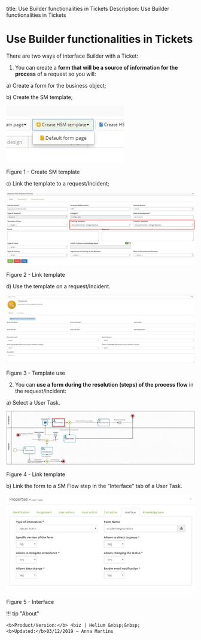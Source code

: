 title: Use Builder functionalities in Tickets
Description: Use Builder functionalities in Tickets

# Use Builder functionalities in Tickets

There are two ways of interface Builder with a Ticket:

1.  You can create a **form that will be a source of information for the
    process** of a request so you will:

   a)  Create a form for the business object;

   b)  Create the SM template;
    
   ![create](images/Builder-sm-1.jpg)

   Figure 1 - Create SM template
    
   c)  Link the template to a request/Incident;
    
   ![create](images/Builder-sm-2.jpg)

   Figure 2 - Link template
    
   d)  Use the template on a request/Incident.
    
   ![create](images/Builder-sm-3.jpg)

   Figure 3 - Template use
    

2.  You can **use a form during the resolution (steps) of the process flow** in
    the request/incident:

   a)  Select a User Task.
    
   ![create](images/Builder-sm-4.png)

   Figure 4 - Link template
    

   b)  Link the form to a SM Flow step in the “Interface” tab of a User Task.
    
   ![create](images/Builder-sm-5.png)

   Figure 5 - Interface
    

!!! tip "About"

    <b>Product/Version:</b> 4biz | Helium &nbsp;&nbsp;
    <b>Updated:</b>03/12/2019 – Anna Martins

